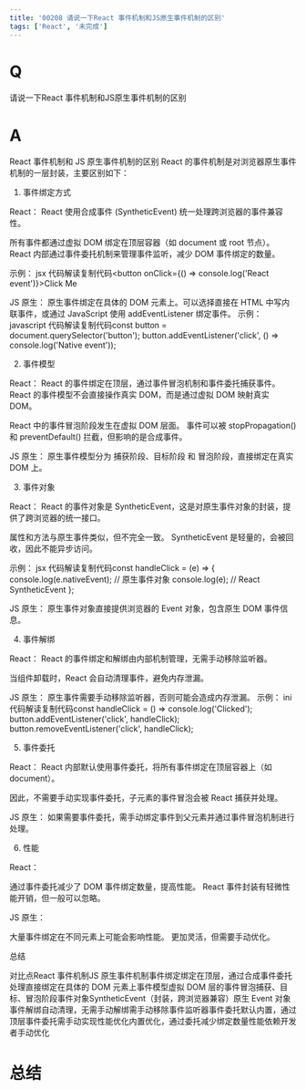 ```yaml
---
title: '00208 请说一下React 事件机制和JS原生事件机制的区别'
tags: ['React', '未完成']
---
```


# Q

请说一下React 事件机制和JS原生事件机制的区别

# A

React 事件机制和 JS 原生事件机制的区别
React 的事件机制是对浏览器原生事件机制的一层封装，主要区别如下：

1. 事件绑定方式


React：
React 使用合成事件 (SyntheticEvent) 统一处理跨浏览器的事件兼容性。

所有事件都通过虚拟 DOM 绑定在顶层容器（如 document 或 root 节点）。
React 内部通过事件委托机制来管理事件监听，减少 DOM 事件绑定的数量。

示例：
jsx 代码解读复制代码<button onClick={() => console.log('React event')}>Click Me</button>




JS 原生：
原生事件绑定在具体的 DOM 元素上。可以选择直接在 HTML 中写内联事件，或通过 JavaScript 使用 addEventListener 绑定事件。
示例：
javascript 代码解读复制代码const button = document.querySelector('button');
button.addEventListener('click', () => console.log('Native event'));





2. 事件模型

React：
React 的事件绑定在顶层，通过事件冒泡机制和事件委托捕获事件。React 的事件模型不会直接操作真实 DOM，而是通过虚拟 DOM 映射真实 DOM。

React 中的事件冒泡阶段发生在虚拟 DOM 层面。
事件可以被 stopPropagation() 和 preventDefault() 拦截，但影响的是合成事件。


JS 原生：
原生事件模型分为 捕获阶段、目标阶段 和 冒泡阶段，直接绑定在真实 DOM 上。


3. 事件对象


React：
React 的事件对象是 SyntheticEvent，这是对原生事件对象的封装，提供了跨浏览器的统一接口。

属性和方法与原生事件类似，但不完全一致。
SyntheticEvent 是轻量的，会被回收，因此不能异步访问。

示例：
jsx 代码解读复制代码const handleClick = (e) => {
  console.log(e.nativeEvent); // 原生事件对象
  console.log(e); // React SyntheticEvent
};




JS 原生：
原生事件对象直接提供浏览器的 Event 对象，包含原生 DOM 事件信息。



4. 事件解绑


React：
React 的事件绑定和解绑由内部机制管理，无需手动移除监听器。

当组件卸载时，React 会自动清理事件，避免内存泄漏。



JS 原生：
原生事件需要手动移除监听器，否则可能会造成内存泄漏。
示例：
ini 代码解读复制代码const handleClick = () => console.log('Clicked');
button.addEventListener('click', handleClick);
button.removeEventListener('click', handleClick);





5. 事件委托

React：
React 内部默认使用事件委托，将所有事件绑定在顶层容器上（如 document）。

因此，不需要手动实现事件委托，子元素的事件冒泡会被 React 捕获并处理。


JS 原生：
如果需要事件委托，需手动绑定事件到父元素并通过事件冒泡机制进行处理。


6. 性能

React：

通过事件委托减少了 DOM 事件绑定数量，提高性能。
React 事件封装有轻微性能开销，但一般可以忽略。


JS 原生：

大量事件绑定在不同元素上可能会影响性能。
更加灵活，但需要手动优化。




总结








































对比点React 事件机制JS 原生事件机制事件绑定绑定在顶层，通过合成事件委托处理直接绑定在具体的 DOM 元素上事件模型虚拟 DOM 层的事件冒泡捕获、目标、冒泡阶段事件对象SyntheticEvent（封装，跨浏览器兼容）原生 Event 对象事件解绑自动清理，无需手动解绑需手动移除事件监听器事件委托默认内置，通过顶层事件委托需手动实现性能优化内置优化，通过委托减少绑定数量性能依赖开发者手动优化


# 总结



<script>
  function func() {

  }
  
</script>